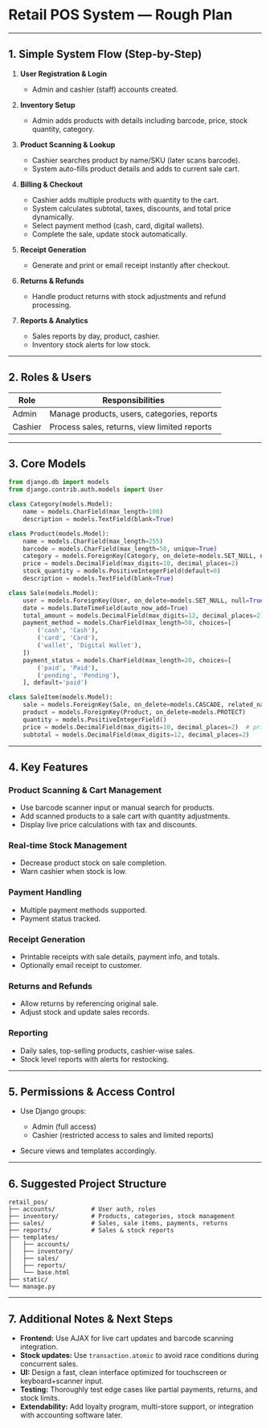 # Retail POS System — Rough Plan

---

## 1. Simple System Flow (Step-by-Step)

1. **User Registration & Login**

   - Admin and cashier (staff) accounts created.

2. **Inventory Setup**

   - Admin adds products with details including barcode, price, stock quantity, category.

3. **Product Scanning & Lookup**

   - Cashier searches product by name/SKU (later scans barcode).
   - System auto-fills product details and adds to current sale cart.

4. **Billing & Checkout**

   - Cashier adds multiple products with quantity to the cart.
   - System calculates subtotal, taxes, discounts, and total price dynamically.
   - Select payment method (cash, card, digital wallets).
   - Complete the sale, update stock automatically.

5. **Receipt Generation**

   - Generate and print or email receipt instantly after checkout.

6. **Returns & Refunds**

   - Handle product returns with stock adjustments and refund processing.

7. **Reports & Analytics**

   - Sales reports by day, product, cashier.
   - Inventory stock alerts for low stock.

---

## 2. Roles & Users

| Role    | Responsibilities                             |
| ------- | -------------------------------------------- |
| Admin   | Manage products, users, categories, reports  |
| Cashier | Process sales, returns, view limited reports |

---

## 3. Core Models

```python
from django.db import models
from django.contrib.auth.models import User

class Category(models.Model):
    name = models.CharField(max_length=100)
    description = models.TextField(blank=True)

class Product(models.Model):
    name = models.CharField(max_length=255)
    barcode = models.CharField(max_length=50, unique=True)
    category = models.ForeignKey(Category, on_delete=models.SET_NULL, null=True, blank=True)
    price = models.DecimalField(max_digits=10, decimal_places=2)
    stock_quantity = models.PositiveIntegerField(default=0)
    description = models.TextField(blank=True)

class Sale(models.Model):
    user = models.ForeignKey(User, on_delete=models.SET_NULL, null=True)  # Cashier
    date = models.DateTimeField(auto_now_add=True)
    total_amount = models.DecimalField(max_digits=12, decimal_places=2)
    payment_method = models.CharField(max_length=50, choices=[
        ('cash', 'Cash'),
        ('card', 'Card'),
        ('wallet', 'Digital Wallet'),
    ])
    payment_status = models.CharField(max_length=20, choices=[
        ('paid', 'Paid'),
        ('pending', 'Pending'),
    ], default='paid')

class SaleItem(models.Model):
    sale = models.ForeignKey(Sale, on_delete=models.CASCADE, related_name='items')
    product = models.ForeignKey(Product, on_delete=models.PROTECT)
    quantity = models.PositiveIntegerField()
    price = models.DecimalField(max_digits=10, decimal_places=2)  # price at sale time
    subtotal = models.DecimalField(max_digits=12, decimal_places=2)
```

---

## 4. Key Features

### Product Scanning & Cart Management

- Use barcode scanner input or manual search for products.
- Add scanned products to a sale cart with quantity adjustments.
- Display live price calculations with tax and discounts.

### Real-time Stock Management

- Decrease product stock on sale completion.
- Warn cashier when stock is low.

### Payment Handling

- Multiple payment methods supported.
- Payment status tracked.

### Receipt Generation

- Printable receipts with sale details, payment info, and totals.
- Optionally email receipt to customer.

### Returns and Refunds

- Allow returns by referencing original sale.
- Adjust stock and update sales records.

### Reporting

- Daily sales, top-selling products, cashier-wise sales.
- Stock level reports with alerts for restocking.

---

## 5. Permissions & Access Control

- Use Django groups:

  - Admin (full access)
  - Cashier (restricted access to sales and limited reports)

- Secure views and templates accordingly.

---

## 6. Suggested Project Structure

```
retail_pos/
├── accounts/          # User auth, roles
├── inventory/         # Products, categories, stock management
├── sales/             # Sales, sale items, payments, returns
├── reports/           # Sales & stock reports
├── templates/
│   ├── accounts/
│   ├── inventory/
│   ├── sales/
│   ├── reports/
│   └── base.html
├── static/
└── manage.py
```

---

## 7. Additional Notes & Next Steps

- **Frontend:** Use AJAX for live cart updates and barcode scanning integration.
- **Stock updates:** Use `transaction.atomic` to avoid race conditions during concurrent sales.
- **UI:** Design a fast, clean interface optimized for touchscreen or keyboard+scanner input.
- **Testing:** Thoroughly test edge cases like partial payments, returns, and stock limits.
- **Extendability:** Add loyalty program, multi-store support, or integration with accounting software later.
